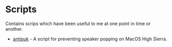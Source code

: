 # Scripts
Contains scrips which have been useful to me at one point in time or another.

* [antipuk](antipuk) - A script for preventing speaker popping on MacOS High Sierra.
